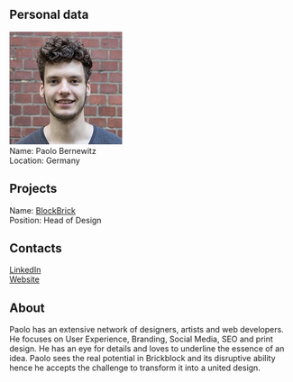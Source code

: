 ## Personal data
![paolo bernewitz photo](photo/paolo_bernewitz.jpg)  
Name:   Paolo Bernewitz  
Location: Germany  
## Projects 
Name: [BlockBrick](../projects/blockbrick.md)  
Position: Head of Design   
## Contacts
[LinkedIn](https://www.linkedin.com/in/paolobernewitz/)  
[Website](http://www.paolobernewitz.de/)
## About
Paolo has an extensive network of designers, artists and web developers. He focuses on User Experience, Branding, Social Media, SEO and print design. He has an eye for details and loves to underline the essence of an idea. Paolo sees the real potential in Brickblock and its disruptive ability hence he accepts the challenge to transform it into a united design.
